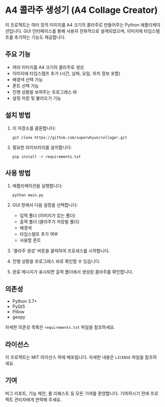 # A4 콜라주 생성기 (A4 Collage Creator)

이 프로젝트는 여러 장의 이미지를 A4 크기의 콜라주로 만들어주는 Python 애플리케이션입니다. GUI 인터페이스를 통해 사용자 친화적으로 설계되었으며, 이미지에 타임스탬프를 추가하는 기능도 제공합니다.

## 주요 기능

- 여러 이미지를 A4 크기의 콜라주로 생성
- 이미지에 타임스탬프 추가 (시간, 날짜, 요일, 위치 정보 포함)
- 배경색 선택 가능
- 폰트 선택 가능
- 진행 상황을 보여주는 프로그레스 바
- 설정 저장 및 불러오기 기능

## 설치 방법

1. 이 저장소를 클론합니다:
   ```
   git clone https://github.com/superwhyun/collager.git
   ```

2. 필요한 라이브러리를 설치합니다:
   ```
   pip install -r requirements.txt
   ```

## 사용 방법

1. 애플리케이션을 실행합니다:
   ```
   python main.py
   ```

2. GUI 창에서 다음 설정을 선택합니다:
   - 입력 폴더 (이미지가 있는 폴더)
   - 출력 폴더 (콜라주가 저장될 폴더)
   - 배경색
   - 타임스탬프 추가 여부
   - 사용할 폰트

3. '콜라주 생성' 버튼을 클릭하여 프로세스를 시작합니다.

4. 진행 상황을 프로그레스 바로 확인할 수 있습니다.

5. 완료 메시지가 표시되면 출력 폴더에서 생성된 콜라주를 확인합니다.

## 의존성

- Python 3.7+
- PyQt5
- Pillow
- geopy

자세한 의존성 목록은 `requirements.txt` 파일을 참조하세요.

## 라이선스

이 프로젝트는 MIT 라이선스 하에 배포됩니다. 자세한 내용은 `LICENSE` 파일을 참조하세요.

## 기여

버그 리포트, 기능 제안, 풀 리퀘스트 등 모든 기여를 환영합니다. 기여하시기 전에 프로젝트 관리자에게 연락해 주세요.